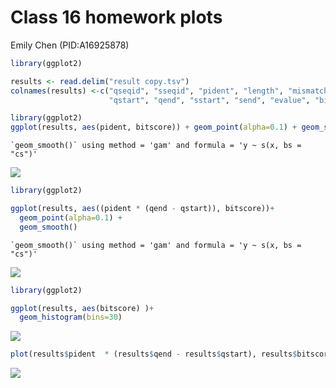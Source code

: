 # Class 16 homework plots
Emily Chen (PID:A16925878)

``` r
library(ggplot2)
```

``` r
results <- read.delim("result copy.tsv")
colnames(results) <-c("qseqid", "sseqid", "pident", "length", "mismatch", "gapopen", 
                      "qstart", "qend", "sstart", "send", "evalue", "bitscore")
```

``` r
library(ggplot2)
ggplot(results, aes(pident, bitscore)) + geom_point(alpha=0.1) + geom_smooth()
```

    `geom_smooth()` using method = 'gam' and formula = 'y ~ s(x, bs = "cs")'

![](hw-16-graphs.markdown_strict_files/figure-markdown_strict/unnamed-chunk-3-1.png)

``` r
library(ggplot2)

ggplot(results, aes((pident * (qend - qstart)), bitscore))+ 
  geom_point(alpha=0.1) + 
  geom_smooth()
```

    `geom_smooth()` using method = 'gam' and formula = 'y ~ s(x, bs = "cs")'

![](hw-16-graphs.markdown_strict_files/figure-markdown_strict/unnamed-chunk-4-1.png)

``` r
library(ggplot2)

ggplot(results, aes(bitscore) )+ 
  geom_histogram(bins=30)
```

![](hw-16-graphs.markdown_strict_files/figure-markdown_strict/unnamed-chunk-5-1.png)

``` r
plot(results$pident  * (results$qend - results$qstart), results$bitscore)
```

![](hw-16-graphs.markdown_strict_files/figure-markdown_strict/unnamed-chunk-6-1.png)
